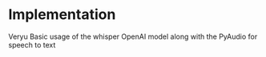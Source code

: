# Implementation

Veryu Basic usage of the whisper OpenAI model along with the PyAudio for speech to text 
